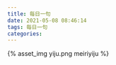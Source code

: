 ```yaml
---
title: 每日一句
date: 2021-05-08 08:46:14
tags: 每日一句
categories:
---
```

{% asset_img yiju.png meiriyiju %}
